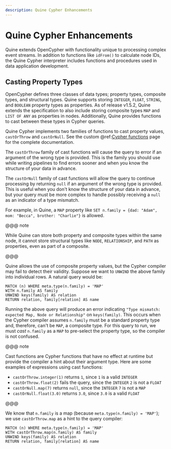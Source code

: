 ```yaml
---
description: Quine Cypher Enhancements
---
```

# Quine Cypher Enhancements

Quine extends OpenCypher with functionality unique to processing complex event streams. In addition to functions like `idFrom()` to calculate node IDs, the Quine Cypher interpreter includes functions and procedures used in data application development.

## Casting Property Types

OpenCypher defines three classes of data types; property types, composite types, and structural types. Quine supports storing `INTEGER`, `FLOAT`, `STRING`, and `BOOLEAN` property types as properties. As of release v1.5.2, Quine extends the specification to also include storing composite types `MAP` and `LIST OF ANY` as properties in nodes. Additionally, Quine provides functions to cast between these types in Cypher queries.  

Quine Cypher implements two families of functions to cast property values, `castOrThrow` and `castOrNull`. See the custom @ref:[Cypher functions](cypher-functions.md) page for the complete documentation.

The `castOrThrow` family of cast functions will cause the query to error if an argument of the wrong type is provided. This is the family you should use while writing pipelines to find errors sooner and when you know the structure of your data in advance.

The `castOrNull` family of cast functions will allow the query to continue processing by returning `null` if an argument of the wrong type is provided. This is useful when you don't know the structure of your data in advance, but your query must be more complex to handle possibly receiving a `null` as an indicator of a type mismatch.

For example, in Quine, a `MAP` property like `SET n.family = {dad: "Adam", mom: "Becca", brother: "Charlie"}` is allowed.

@@@ note

While Quine can store both property and composite types within the same node, it cannot store structural types like `NODE`, `RELATIONSHIP`, and `PATH` as properties, even as part of a composite.

@@@

Quine allows the use of composite property values, but the Cypher compiler may fail to detect their validity. Suppose we want to `UNWIND` the above family into individual rows. A natural query would be:

```cypher
MATCH (n) WHERE meta.type(n.family) = 'MAP'
WITH n.family AS family
UNWIND keys(family) AS relation
RETURN relation, family[relation] AS name
```

Running the above query will produce an error indicating `"Type mismatch: expected Map, Node or Relationship"` on `keys(family)`. This occurs when the Cypher compiler assumes `n.family` must be a standard property type and, therefore, can't be `MAP`, a composite type. For this query to run, we must _cast_ `n.family` as a `MAP` to pre-select the property type, so the compiler is not confused.

@@@ note

Cast functions are Cypher functions that have no effect at runtime but provide the compiler a hint about their argument type. Here are some examples of expressions using cast functions:

- `castOrThrow.integer(1)` returns `1`, since `1` is a valid `INTEGER`
- `castOrThrow.float(2)` fails the query, since the `INTEGER` `2` is not a `FLOAT`
- `castOrNull.map(7)` returns `null`, since the `INTEGER` `7` is not a `MAP`
- `castOrNull.float(3.0)` returns `3.0`, since `3.0` is a valid `FLOAT`

@@@

We know that `n.family` is a map (because `meta.type(n.family) = 'MAP'`); we use `castOrThrow.map` as a hint to the query compiler:

```cypher
MATCH (n) WHERE meta.type(n.family) = 'MAP'
WITH castOrThrow.map(n.family) AS family
UNWIND keys(family) AS relation
RETURN relation, family[relation] AS name
```
